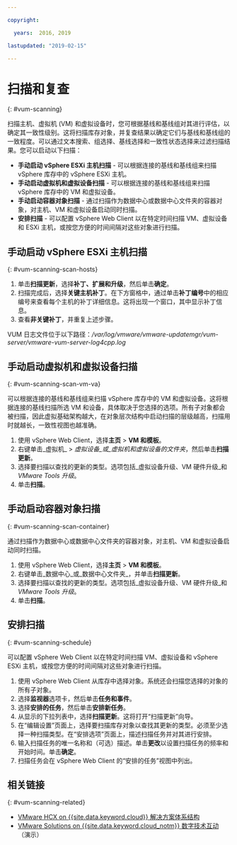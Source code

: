 ```yaml
---

copyright:

  years:  2016, 2019

lastupdated: "2019-02-15"

---
```


# 扫描和复查
{: #vum-scanning}

扫描主机、虚拟机 (VM) 和虚拟设备时，您可根据基线和基线组对其进行评估，以确定其一致性级别。这将扫描库存对象，并复查结果以确定它们与基线和基线组的一致程度。可以通过文本搜索、组选择、基线选择和一致性状态选择来过滤扫描结果。您可以启动以下扫描：
*	**手动启动 vSphere ESXi 主机扫描** - 可以根据连接的基线和基线组来扫描 vSphere 库存中的 vSphere ESXi 主机。
*	**手动启动虚拟机和虚拟设备扫描** - 可以根据连接的基线和基线组来扫描 vSphere 库存中的 VM 和虚拟设备。
*	**手动启动容器对象扫描** - 通过扫描作为数据中心或数据中心文件夹的容器对象，对主机、VM 和虚拟设备启动同时扫描。
*	**安排扫描** - 可以配置 vSphere Web Client 以在特定时间扫描 VM、虚拟设备和 ESXi 主机，或按您方便的时间间隔对这些对象进行扫描。

## 手动启动 vSphere ESXi 主机扫描
{: #vum-scanning-scan-hosts}

1. 单击**扫描更新**，选择**补丁、扩展和升级**，然后单击**确定**。
2. 扫描完成后，选择**关键主机补丁**。在下方窗格中，通过单击**补丁编号**中的相应编号来查看每个主机的补丁详细信息。这将出现一个窗口，其中显示补丁信息。
3. 查看**非关键补丁**，并重复上述步骤。

  VUM 日志文件位于以下路径：_/var/log/vmware/vmware-updatemgr/vum-server/vmware-vum-server-log4cpp.log_

## 手动启动虚拟机和虚拟设备扫描
{: #vum-scanning-scan-vm-va}

可以根据连接的基线和基线组来扫描 vSphere 库存中的 VM 和虚拟设备。这将根据连接的基线扫描所选 VM 和设备，具体取决于您选择的选项。所有子对象都会被扫描，因此虚拟基础架构越大，在对象层次结构中启动扫描的层级越高，扫描用时就越长，一致性视图也越准确。

1.	使用 vSphere Web Client，选择**主页** > **VM 和模板**。
2.	右键单击_虚拟机_ > _虚拟设备_或_虚拟机和虚拟设备的文件夹_，然后单击**扫描更新**。
3.	选择要扫描以查找的更新的类型。选项包括_虚拟设备升级、VM 硬件升级_和 _VMware Tools 升级_。
4.	单击**扫描**。

##	手动启动容器对象扫描
{: #vum-scanning-scan-container}

通过扫描作为数据中心或数据中心文件夹的容器对象，对主机、VM 和虚拟设备启动同时扫描。
1.	使用 vSphere Web Client，选择**主页** > **VM 和模板**。
2.	右键单击_数据中心_或_数据中心文件夹_，并单击**扫描更新**。
3.	选择要扫描以查找的更新的类型。选项包括_虚拟设备升级、VM 硬件升级_和 _VMware Tools 升级_。
4.	单击**扫描**。

##	安排扫描
{: #vum-scanning-schedule}

可以配置 vSphere Web Client 以在特定时间扫描 VM、虚拟设备和 vSphere ESXi 主机，或按您方便的时间间隔对这些对象进行扫描。

1.	使用 vSphere Web Client 从库存中选择对象。系统还会扫描您选择的对象的所有子对象。
2.	选择**监视器**选项卡，然后单击**任务和事件**。
3.	选择**安排的任务**，然后单击**安排新任务**。
4.	从显示的下拉列表中，选择**扫描更新**。这将打开“扫描更新”向导。
5.	在“编辑设置”页面上，选择要扫描库存对象以查找其更新的类型。必须至少选择一种扫描类型。在“安排选项”页面上，描述扫描任务并对其进行安排。
6.	输入扫描任务的唯一名称和（可选）描述。单击**更改**以设置扫描任务的频率和开始时间。单击**确定**。
7.	扫描任务会在 vSphere Web Client 的“安排的任务”视图中列出。

## 相关链接
{: #vum-scanning-related}

* [VMware HCX on {{site.data.keyword.cloud}} 解决方案体系结构](https://www.ibm.com/cloud/garage/files/HCX_Architecture_Design.pdf)
* [VMware Solutions on {{site.data.keyword.cloud_notm}} 数字技术互动](https://ibm-dte.mybluemix.net/ibm-vmware)（演示）
